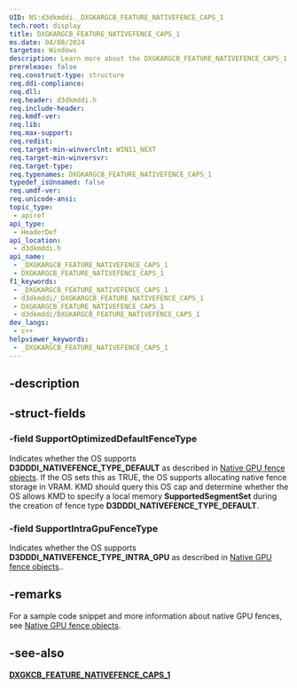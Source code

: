 ```yaml
---
UID: NS:d3dkmddi._DXGKARGCB_FEATURE_NATIVEFENCE_CAPS_1
tech.root: display
title: DXGKARGCB_FEATURE_NATIVEFENCE_CAPS_1
ms.date: 04/08/2024
targetos: Windows
description: Learn more about the DXGKARGCB_FEATURE_NATIVEFENCE_CAPS_1 structure.
prerelease: false
req.construct-type: structure
req.ddi-compliance: 
req.dll: 
req.header: d3dkmddi.h
req.include-header: 
req.kmdf-ver: 
req.lib: 
req.max-support: 
req.redist: 
req.target-min-winverclnt: WIN11_NEXT
req.target-min-winversvr: 
req.target-type: 
req.typenames: DXGKARGCB_FEATURE_NATIVEFENCE_CAPS_1
typedef_isUnnamed: false
req.umdf-ver: 
req.unicode-ansi: 
topic_type:
 - apiref
api_type:
 - HeaderDef
api_location:
 - d3dkmddi.h
api_name:
 - _DXGKARGCB_FEATURE_NATIVEFENCE_CAPS_1
 - DXGKARGCB_FEATURE_NATIVEFENCE_CAPS_1
f1_keywords:
 - _DXGKARGCB_FEATURE_NATIVEFENCE_CAPS_1
 - d3dkmddi/_DXGKARGCB_FEATURE_NATIVEFENCE_CAPS_1
 - DXGKARGCB_FEATURE_NATIVEFENCE_CAPS_1
 - d3dkmddi/DXGKARGCB_FEATURE_NATIVEFENCE_CAPS_1
dev_langs:
 - c++
helpviewer_keywords:
 - _DXGKARGCB_FEATURE_NATIVEFENCE_CAPS_1
---
```


## -description

## -struct-fields

### -field SupportOptimizedDefaultFenceType

Indicates whether the OS supports **D3DDDI_NATIVEFENCE_TYPE_DEFAULT** as described in [Native GPU fence objects](/windows-hardware/drivers/display/native-gpu-fence-objects.md). If the OS sets this as TRUE, the OS supports allocating native fence storage in VRAM. KMD should query this OS cap and determine whether the OS allows KMD to specify a local memory **SupportedSegmentSet** during the creation of fence type **D3DDDI_NATIVEFENCE_TYPE_DEFAULT**.

### -field SupportIntraGpuFenceType

Indicates whether the OS supports **D3DDDI_NATIVEFENCE_TYPE_INTRA_GPU** as described in [Native GPU fence objects](/windows-hardware/drivers/display/native-gpu-fence-objects.md)..

## -remarks

For a sample code snippet and more information about native GPU fences, see [Native GPU fence objects](/windows-hardware/drivers/display/native-gpu-fence-objects.md).

## -see-also

[**DXGKCB_FEATURE_NATIVEFENCE_CAPS_1**](nc-d3dkmddi-dxgkcb_feature_nativefence_caps_1.md)
